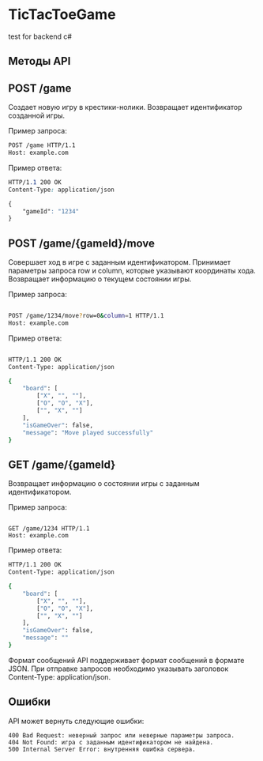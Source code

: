 # TicTacToeGame
 test for backend c#

## Методы API

## POST /game

Создает новую игру в крестики-нолики. Возвращает идентификатор созданной игры.

Пример запроса:

```bash
POST /game HTTP/1.1
Host: example.com
```
Пример ответа:

```css
HTTP/1.1 200 OK
Content-Type: application/json

{
    "gameId": "1234"
}
```

## POST /game/{gameId}/move

Совершает ход в игре с заданным идентификатором. Принимает параметры запроса row и column, которые указывают координаты хода. Возвращает информацию о текущем состоянии игры.

Пример запроса:

```bash

POST /game/1234/move?row=0&column=1 HTTP/1.1
Host: example.com
```
Пример ответа:

```bash

HTTP/1.1 200 OK
Content-Type: application/json

{
    "board": [
        ["X", "", ""],
        ["O", "O", "X"],
        ["", "X", ""]
    ],
    "isGameOver": false,
    "message": "Move played successfully"
}
```
## GET /game/{gameId}

Возвращает информацию о состоянии игры с заданным идентификатором.

Пример запроса:

```vbnet

GET /game/1234 HTTP/1.1
Host: example.com
```
Пример ответа:

```bash
HTTP/1.1 200 OK
Content-Type: application/json

{
    "board": [
        ["X", "", ""],
        ["O", "O", "X"],
        ["", "X", ""]
    ],
    "isGameOver": false,
    "message": ""
}
```
Формат сообщений
API поддерживает формат сообщений в формате JSON. При отправке запросов необходимо указывать заголовок Content-Type: application/json.

## Ошибки

API может вернуть следующие ошибки:
```
400 Bad Request: неверный запрос или неверные параметры запроса.
404 Not Found: игра с заданным идентификатором не найдена.
500 Internal Server Error: внутренняя ошибка сервера.
```
